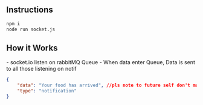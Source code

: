 ## Instructions
```bash
npm i
node run socket.js
```

<h2>How it Works</h2>
- socket.io listen on rabbitMQ Queue
- When data enter Queue, Data is sent to all those listening on notif

```json
{
    "data": "Your food has arrived", //pls note to future self don't make it so lame
    "type": "notification"
}
```